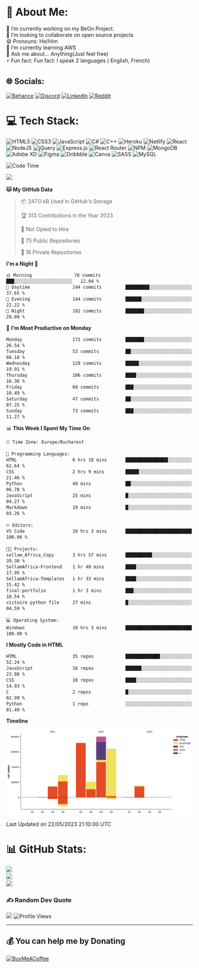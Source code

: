 # 💫 About Me:
🔭 I’m currently working on my BeOn Project. <br>👯 I’m looking to collaborate on open source projects<br>😄 Pronouns: He/Him<br>🌱 I’m currently learning AWS<br>💬 Ask me about... Anything(Just feel free)<br>⚡ Fun fact: Fun fact: I speak 2 languages ( English, French)


## 🌐 Socials:
[![Behance](https://img.shields.io/badge/Behance-1769ff?logo=behance&logoColor=white)](https://behance.net/https://www.behance.net/leroyyoumbi) [![Discord](https://img.shields.io/badge/Discord-%237289DA.svg?logo=discord&logoColor=white)](htttps://discord.gg/Leroy#0512) [![LinkedIn](https://img.shields.io/badge/LinkedIn-%230077B5.svg?logo=linkedin&logoColor=white)](https://linkedin.com/in/https://www.linkedin.com/in/tanguy-leroy-k-youmbi-a02261206/) [![Reddit](https://img.shields.io/badge/Reddit-%23FF4500.svg?logo=Reddit&logoColor=white)](https://reddit.com/user/https://www.reddit.com/user/Fit_Look_9286) 

# 💻 Tech Stack:
![HTML5](https://img.shields.io/badge/html5-%23E34F26.svg?style=flat&logo=html5&logoColor=white) ![CSS3](https://img.shields.io/badge/css3-%231572B6.svg?style=flat&logo=css3&logoColor=white) ![JavaScript](https://img.shields.io/badge/javascript-%23323330.svg?style=flat&logo=javascript&logoColor=%23F7DF1E) ![C#](https://img.shields.io/badge/c%23-%23239120.svg?style=flat&logo=c-sharp&logoColor=white) ![C++](https://img.shields.io/badge/c++-%2300599C.svg?style=flat&logo=c%2B%2B&logoColor=white) ![Heroku](https://img.shields.io/badge/heroku-%23430098.svg?style=flat&logo=heroku&logoColor=white) ![Netlify](https://img.shields.io/badge/netlify-%23000000.svg?style=flat&logo=netlify&logoColor=#00C7B7) ![React](https://img.shields.io/badge/react-%2320232a.svg?style=flat&logo=react&logoColor=%2361DAFB) ![NodeJS](https://img.shields.io/badge/node.js-6DA55F?style=flat&logo=node.js&logoColor=white) ![jQuery](https://img.shields.io/badge/jquery-%230769AD.svg?style=flat&logo=jquery&logoColor=white) ![Express.js](https://img.shields.io/badge/express.js-%23404d59.svg?style=flat&logo=express&logoColor=%2361DAFB) ![React Router](https://img.shields.io/badge/React_Router-CA4245?style=flat&logo=react-router&logoColor=white) ![NPM](https://img.shields.io/badge/NPM-%23000000.svg?style=flat&logo=npm&logoColor=white) ![MongoDB](https://img.shields.io/badge/MongoDB-%234ea94b.svg?style=flat&logo=mongodb&logoColor=white) ![Adobe XD](https://img.shields.io/badge/Adobe%20XD-470137?style=flat&logo=Adobe%20XD&logoColor=#FF61F6) 	![Figma](https://img.shields.io/badge/figma-%23F24E1E.svg?style=flat&logo=figma&logoColor=white) ![Dribbble](https://img.shields.io/badge/Dribbble-EA4C89?style=flat&logo=dribbble&logoColor=white) ![Canva](https://img.shields.io/badge/Canva-%2300C4CC.svg?style=flat&logo=Canva&logoColor=white) ![SASS](https://img.shields.io/badge/SASS-hotpink.svg?style=flat&logo=SASS&logoColor=white) ![MySQL](https://img.shields.io/badge/mysql-%2300f.svg?style=flat&logo=mysql&logoColor=white)

<!--START_SECTION:waka-->
![Code Time](http://img.shields.io/badge/Code%20Time-40%20hrs%2039%20mins-blue)

[![](https://visitcount.itsvg.in/api?id=Mr-Roy-alt&icon=0&color=0)](https://visitcount.itsvg.in)


**🐱 My GitHub Data** 

> 📦 247.0 kB Used in GitHub's Storage 
 > 
> 🏆 313 Contributions in the Year 2023
 > 
> 🚫 Not Opted to Hire
 > 
> 📜 75 Public Repositories 
 > 
> 🔑 18 Private Repositories 
 > 
**I'm a Night 🦉** 

```text
🌞 Morning                78 commits          ███░░░░░░░░░░░░░░░░░░░░░░   12.04 % 
🌆 Daytime                244 commits         █████████░░░░░░░░░░░░░░░░   37.65 % 
🌃 Evening                144 commits         ██████░░░░░░░░░░░░░░░░░░░   22.22 % 
🌙 Night                  182 commits         ███████░░░░░░░░░░░░░░░░░░   28.09 % 
```
📅 **I'm Most Productive on Monday** 

```text
Monday                   172 commits         ███████░░░░░░░░░░░░░░░░░░   26.54 % 
Tuesday                  53 commits          ██░░░░░░░░░░░░░░░░░░░░░░░   08.18 % 
Wednesday                129 commits         █████░░░░░░░░░░░░░░░░░░░░   19.91 % 
Thursday                 106 commits         ████░░░░░░░░░░░░░░░░░░░░░   16.36 % 
Friday                   68 commits          ███░░░░░░░░░░░░░░░░░░░░░░   10.49 % 
Saturday                 47 commits          ██░░░░░░░░░░░░░░░░░░░░░░░   07.25 % 
Sunday                   73 commits          ███░░░░░░░░░░░░░░░░░░░░░░   11.27 % 
```


📊 **This Week I Spent My Time On** 

```text
🕑︎ Time Zone: Europe/Bucharest

💬 Programming Languages: 
HTML                     6 hrs 18 mins       ████████████████░░░░░░░░░   62.64 % 
CSS                      2 hrs 9 mins        █████░░░░░░░░░░░░░░░░░░░░   21.46 % 
Python                   40 mins             ██░░░░░░░░░░░░░░░░░░░░░░░   06.78 % 
JavaScript               25 mins             █░░░░░░░░░░░░░░░░░░░░░░░░   04.27 % 
Markdown                 19 mins             █░░░░░░░░░░░░░░░░░░░░░░░░   03.26 % 

🔥 Editors: 
VS Code                  10 hrs 3 mins       █████████████████████████   100.00 % 

🐱‍💻 Projects: 
sellam_Africa_Copy       3 hrs 57 mins       ██████████░░░░░░░░░░░░░░░   39.30 % 
SellamAfrica-Frontend    1 hr 48 mins        ████░░░░░░░░░░░░░░░░░░░░░   17.95 % 
SellamAfrica-Templates   1 hr 33 mins        ████░░░░░░░░░░░░░░░░░░░░░   15.42 % 
final-portfolio          1 hr 3 mins         ███░░░░░░░░░░░░░░░░░░░░░░   10.54 % 
victoire python file     27 mins             █░░░░░░░░░░░░░░░░░░░░░░░░   04.59 % 

💻 Operating System: 
Windows                  10 hrs 3 mins       █████████████████████████   100.00 % 
```

**I Mostly Code in HTML** 

```text
HTML                     35 repos            █████████████░░░░░░░░░░░░   52.24 % 
JavaScript               16 repos            ██████░░░░░░░░░░░░░░░░░░░   23.88 % 
CSS                      10 repos            ████░░░░░░░░░░░░░░░░░░░░░   14.93 % 
C                        2 repos             █░░░░░░░░░░░░░░░░░░░░░░░░   02.99 % 
Python                   1 repo              ░░░░░░░░░░░░░░░░░░░░░░░░░   01.49 % 
```



**Timeline**

![Lines of Code chart](https://raw.githubusercontent.com/Mr-Roy-alt/Mr-Roy-alt/main/assets/bar_graph.png)


 Last Updated on 22/05/2023 21:10:00 UTC
<!--END_SECTION:waka-->

# 📊 GitHub Stats:
![](https://github-readme-stats.vercel.app/api?username=Mr-Roy-alt&theme=dark&hide_border=false&include_all_commits=false&count_private=false)<br/>
![](https://github-readme-streak-stats.herokuapp.com/?user=Mr-Roy-alt&theme=dark&hide_border=false)<br/>
![](https://github-readme-stats.vercel.app/api/top-langs/?username=Mr-Roy-alt&theme=dark&hide_border=false&include_all_commits=false&count_private=false&layout=compact)

### ✍️ Random Dev Quote
![](https://quotes-github-readme.vercel.app/api?type=horizontal&theme=radical)
![Profile Views](http://img.shields.io/badge/Profile%20Views-0-blue)

---
## 💰 You can help me by Donating
  [![BuyMeACoffee](https://img.shields.io/badge/Buy%20Me%20a%20Coffee-ffdd00?style=for-the-badge&logo=buy-me-a-coffee&logoColor=black)](https://buymeacoffee.com/https://www.buymeacoffee.com/leroyyoumb4) 

  <!-- Proudly created with GPRM ( https://gprm.itsvg.in ) -->
  
